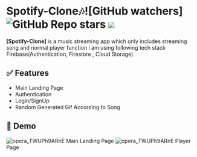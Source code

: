 # Spotify-Clone🎶![GitHub watchers] ![GitHub Repo stars](https://img.shields.io/github/stars/seema973/spotify-clone?style=social) ![](https://visitor-badge.glitch.me/badge?page_id=seema973/spotify-clone")


**[Spotify-Clone]** is a music streaming app which only includes streaming song and normal player function i am using following tech stack Firebase(Authentication, Firestore , Cloud Storage)


## ✅ Features

- Main Landing Page
- Authentication
- Login/SignUp
- Random Generated Gif According to Song
## 🐣 Demo

![opera_TWUPh9ARnE](https://user-images.githubusercontent.com/93370526/168461808-3438490f-81eb-434e-8f97-3e91de863380.png)
Main Landing Page
![opera_TWUPh9ARnE](https://user-images.githubusercontent.com/93370526/168462853-2e8c3b88-52c4-4ebf-93ac-b65a73359693.png)
Player Page

